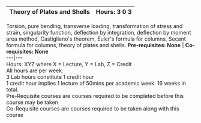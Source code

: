 **Theory of Plates and Shells** | **Hours: 3 0 3**  
---|---  
Torsion, pure bending, transverse loading, transformation of stress and strain, singularity function, deflection by integration, deflection by moment area method, Castigliano's theorem, Euler's formula for columns, Secant formula for columns, theory of plates and shells.
**Pre-requisites: None** | **Co-requisites: None**  
---|---  
Hours: XYZ where X = Lecture, Y = Lab, Z = Credit  
All hours are per week.  
3 Lab hours constitute 1 credit hour  
1 credit hour implies 1 lecture of 50mins per academic week. 16 weeks in total.  
Pre-Requisite courses are courses required to be completed before this course may be taken  
Co-Requisite courses are courses required to be taken along with this course

